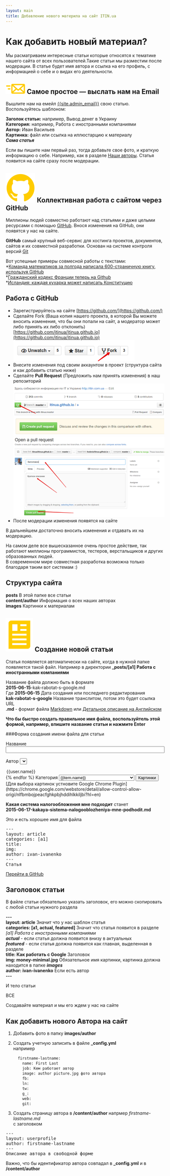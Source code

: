 ```yaml
---
layout: main
title: Добавление нового материла на сайт ITIN.ua
---
```

# Как добавить новый материал?
Мы расматриваем интересные статьи которые относятся к тематике нашего сайта от всех пользователей.Такие статьи мы разместим после модерации.
В статье будет имя автора и ссылка на его профиль, с информацией о себе и о видах его деятельности.


## ![Send us an email](/images/info/email.png) Самое простое — выслать нам на Email
Вышлите нам на емейл [{{site.admin_email}}](mailto:{{site.admin_email}}) свою статью.
Воспользуйтесь шаблоном:

**Заголок статьи:** например, Вывод денег в Украину  
**Категория:** например, Работа с иностранными компаниями  
**Автор:** Иван Васильев  
**Картинка:** файл или ссылка на иллюстарцию к материалу  
__*Сама статья*__
       
Если вы пишите нам первый раз, тогда добавьте свое фото, и краткую информацию о себе. 
Например, как в разделе [Наши авторы](/content/list/users.html). 
Статья появится на сайте сразу после модерации.

## ![Send us an email](/images/info/octocat.svg) Коллективная работа с сайтом через GitHub
Миллионы людей совместно работают над статьями и даже целыми ресурсами с помощью [GitHub](https://ru.wikipedia.org/wiki/GitHub).
Внося изменения на GitHub, они появятся у нас на сайте.

**GitHub** самый крупный веб-сервис для хостинга проектов, документов, сайтов и их совместной разработки.
Основан на системе контроля версий [Git](https://ru.wikipedia.org/wiki/Git)

Вот успешные примеры совмесной работы с текстами:  
*[Команда математиков за полгода написала 600-страничную книгу, используя GitHub](http://habrahabr.ru/post/184716/)  
*[Гражданский кодекс Франции теперь на Github](http://geektimes.ru/post/248196/)  
*[Исландия: каждая кухарка может написать Конституцию](http://ttolk.ru/?p=14243)  

## Работа с GitHub 

* Зарегистрируйтесь на сайте [https://github.com/](https://github.com/)  
* Сделайте Fork (Ваша  копия нашего проекта, в которой Вы можете вносить изменения, что бы они попали на сайт, а модератор может либо принять их либо отклонить) [https://github.com/itinua/itinua.github.io](https://github.com/itinua/itinua.github.io) 
 ![](/images/git/1.png)
* Внесите изменения под своим аккаунтом в проект (структура сайта и как добавить статью ниже) 
* Сделайте **Pull Request** (Предложить нам принять изменения) в наш репозиторий
![](/images/git/2.png)
![](/images/git/3.png)
![](/images/git/4.png)
* После модерации изменения появятся на сайте

В дальнейшем достаточно вносить изменения и отдавать их на модерацию.

На самом деле все вышесказанное очень простое действие, так работают миллионы программистов, тестеров, верстальщиков и других образованных людей.  
В современном мире совместная разработка возможна только благодаря таким вот системам :) 

## Структура сайта

**posts**  В этой папке все статьи   
**content/author** Информация о всех наших авторах  
**images** Картинки к материалам

## ![Send us an email](/images/info/article.svg) Создание новой статьи
Статья появляется автоматически на сайте, когда в нужной папке появляется такой файл.
Например в директории
**_posts/[a1] Работа с иностранными компаниями**

Название файла должно быть в формате  
**2015-06-15**-kak-rabotat-s-google.md  
Где
**2015-06-15** Дата создания или последнего редактирования  
**kak-rabotat-s-google** Название транслитом, потом это будет ссылка URL  
**.md** - формат файла [Markdown](http://webquant.ru/posts/markdown/) или [Детальное описание на Английском](http://daringfireball.net/projects/markdown/syntax)  

**Что бы быстро создать правильное имя файла, воспользуйтель этой формой, например, впишите название статьи и нажмите Enter**

<script >
    var a = {"\u0438":"i","Ё":"YO","й":"i","Й":"I","Ц":"TS","У":"U","К":"K","Е":"E","Н":"N","Г":"G","Ш":"SH","Щ":"SCH","З":"Z","Х":"H","Ъ":"'","ё":"yo","ц":"ts","у":"u","к":"k","е":"e","н":"n","г":"g","ш":"sh","щ":"sch","з":"z","х":"h","ъ":"'","Ф":"F","Ы":"I","В":"V","А":"a","П":"P","Р":"R","О":"O","Л":"L","Д":"D","Ж":"ZH","Э":"E","ф":"f","ы":"i","в":"v","а":"a","п":"p","р":"r","о":"o","л":"l","д":"d","ж":"zh","э":"e","Я":"Ya","Ч":"CH","С":"S","М":"M","И":"I","Т":"T","Ь":"","Б":"B","Ю":"YU","я":"ya","ч":"ch","с":"s","м":"m","и":"i","т":"t","ь":"","б":"b","ю":"yu"};
раздела
    function transliterate(word){
    return word.split('').map(function (char) {
    return a[char] || char;
    }).join("");
    }
    function onKey(e){
         e = e || window.event;
            if (e.keyCode == 13)
            {
                var orig = document.getElementById('btnSearch').value;
                orig = orig.replace(/[.,:?()!"'№„“Ьь]/g, '');
                document.getElementById('btitle1').innerHTML = orig;
                
                var text = orig.toLowerCase().replace(/^\s+|\s+$/g,'').replace(/ /g, '-');
                var r = transliterate(text).replace(/[^\x00-\x7F]/g, "");
                
                var today = new Date().toISOString().slice(0, 10);
                r = today +"-"+ r + ".md";
                document.getElementById('btnSearch').value = r;
                document.getElementById('btitle3').innerHTML = r;
                document.getElementById('btnSearch').select();
            }
    }
    function onAuthor(v){
    document.getElementById('bauthor').innerHTML=v;
    }
     function onCategory(v){
        document.getElementById('bcategory').innerHTML=v;
    }
    
    function onImg(img){
     document.getElementById('bimg').innerHTML=img.name;
        }
    function loadImg(){
        $.ajax({
            type: "GET",
            url: "https://github.com/itinua/itinua.github.io/tree/master/images"
        }).done(function (data) {
           var container = $('<div/>').html(data);
           var result = [];
            container.find('a.js-directory-link').each(function() {
                if(this.href.match(/.jpg$/)){
                    var image = "https://raw.githubusercontent.com/itinua/itinua.github.io/master/images/"+this.title;
                    var item = "<img style='padding:5px;' src='"+image+"' height='70' name='"+this.title+"' onclick='onImg(this)'/>";
                    result+=item;
                }
    
            });
    
            $("#msgid").html(result);
        });
    }
    
</script>
###Форма создания имени файла для статьи

Название <input type="text" id="btnSearch" size="60" onkeypress="onKey(event);"/><br/><br/>
Автор <select onchange="onAuthor(this.value);">
{% for item in site.authors %}
{% assign user=item[1] %}
  <option value="{{item[0]}}">{{user.name}}</option>
{% endfor %}  
</select>
Категория <select onchange="onCategory(this.value);"style="width: 240px">
{% for item in site.all_categories %}
  <option value="{{item.id}}">{{item.name}}</option>
{% endfor %}  
</select> <input type="button" value="Картинки" onclick="loadImg()" />
[Для выбора картинок устновите Google Chrome Plugin](https://chrome.google.com/webstore/detail/allow-control-allow-origi/nlfbmbojpeacfghkpbjhddihlkkiljbi?hl=en)
<div id="msgid">
</div>

**Какая система налогообложения мне подходит**
станет  
**2015-06-17-kakaya-sistema-nalogooblozheniya-mne-podhodit.md**  

Это и есть хорошее имя для файла  
**<font id="btitle3"></font>**
<pre style="white-space: normal;">
---<br/> 
layout: article<br/>  
categories: [<font id="bcategory">a1</font>]<br/>   
title: <font id="btitle1"></font><br/>
img: <font id="bimg"></font><br/>         
author: <font id="bauthor">ivan-ivanenko</font><br/>   
---<br/>   
Статья
</pre>

<a href="https://github.com/itinua/itinua.github.io/tree/master/_posts" target="_blank">Перейти в GitHub</a>


## Заголовок статьи
В файле статьи обязательно указать заголовок, его можно скопировать с любой статьи нужного раздела

**---**  
**layout: article** Значит что у нас шаблон статья  
**categories: [a1, actual, featured]** Значит что статья появится в разделе _[a1] Работа с иностранными компаниями_  
  ***actual*** - если статья должна появится внизу в актуальных   
  ***featured*** - если статья должна появится как главная, выделенная в разделе  
**title: Как работать с Google** Заголовок   
**img: money-minimal.jpg** Обязательное имя картинки, картинка должна находится в папке ***images***   
**author: ivan-ivanenko** Если есть автор  
**---**

И тело статьи

ВСЕ

Создавайте материал и мы его ждем у нас на сайте

## Как добавить нового Автора на сайт
1) Добавить фото в папку **images/author**  
2) Создать учетную записить в файле **_config.yml**  
например  

         firstname-lastname:
           name: First Last
           job: Кем работает автор
           image: author picture.jpg фото автора
           fb: 
           ln: 
           tw:
           g_:
           web: 
           git: 
3) Создать страницу автора в **/content/author**  напрмер *firstname-lastname.md*  
с заголовком
<pre>
---
layout: userprofile
author: firstname-lastname
---
Описание автора в свободной форме
</pre>

Важно, что бы идентификатор автора совпадал в **_config.yml** и в  **/content/author**
